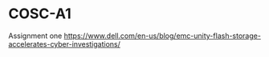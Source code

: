 # COSC-A1
Assignment one
https://www.dell.com/en-us/blog/emc-unity-flash-storage-accelerates-cyber-investigations/
